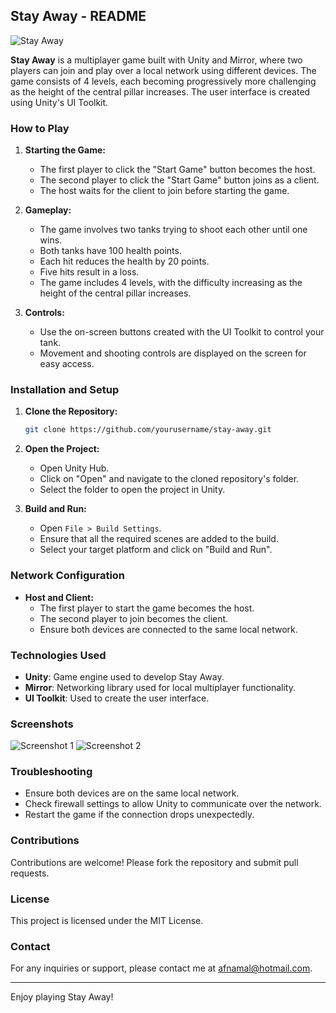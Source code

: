 ## Stay Away - README

![Stay Away](https://firebasestorage.googleapis.com/v0/b/chat-api-aa04a.appspot.com/o/stayAwayPhotos%2Fstay.PNG?alt=media&token=852faee6-27bc-4abf-a40d-ad8cd159e2f5)

**Stay Away** is a multiplayer game built with Unity and Mirror, where two players can join and play over a local network using different devices. The game consists of 4 levels, each becoming progressively more challenging as the height of the central pillar increases. The user interface is created using Unity's UI Toolkit.

### How to Play

1. **Starting the Game:**
   - The first player to click the "Start Game" button becomes the host.
   - The second player to click the "Start Game" button joins as a client.
   - The host waits for the client to join before starting the game.

2. **Gameplay:**
   - The game involves two tanks trying to shoot each other until one wins.
   - Both tanks have 100 health points.
   - Each hit reduces the health by 20 points.
   - Five hits result in a loss.
   - The game includes 4 levels, with the difficulty increasing as the height of the central pillar increases.

3. **Controls:**
   - Use the on-screen buttons created with the UI Toolkit to control your tank.
   - Movement and shooting controls are displayed on the screen for easy access.

### Installation and Setup

1. **Clone the Repository:**
   ```bash
   git clone https://github.com/yourusername/stay-away.git
   ```

2. **Open the Project:**
   - Open Unity Hub.
   - Click on "Open" and navigate to the cloned repository's folder.
   - Select the folder to open the project in Unity.

3. **Build and Run:**
   - Open `File > Build Settings`.
   - Ensure that all the required scenes are added to the build.
   - Select your target platform and click on "Build and Run".

### Network Configuration

- **Host and Client:**
  - The first player to start the game becomes the host.
  - The second player to join becomes the client.
  - Ensure both devices are connected to the same local network.

### Technologies Used

- **Unity**: Game engine used to develop Stay Away.
- **Mirror**: Networking library used for local multiplayer functionality.
- **UI Toolkit**: Used to create the user interface.

### Screenshots

![Screenshot 1](https://firebasestorage.googleapis.com/v0/b/chat-api-aa04a.appspot.com/o/stayAwayPhotos%2Fstay2.PNG?alt=media&token=0fcf3953-c04f-42c6-b0fe-7e9ee1d48ebd)
![Screenshot 2](https://firebasestorage.googleapis.com/v0/b/chat-api-aa04a.appspot.com/o/stayAwayPhotos%2Fstay3.PNG?alt=media&token=4e6fc758-a9be-4313-b508-ba04c8b45ec5)

### Troubleshooting

- Ensure both devices are on the same local network.
- Check firewall settings to allow Unity to communicate over the network.
- Restart the game if the connection drops unexpectedly.

### Contributions

Contributions are welcome! Please fork the repository and submit pull requests.

### License

This project is licensed under the MIT License.

### Contact

For any inquiries or support, please contact me at afnamal@hotmail.com.

---

Enjoy playing Stay Away!
